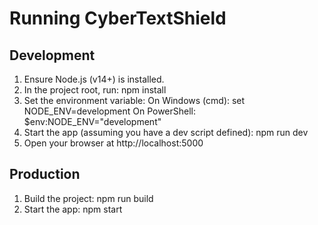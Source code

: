 # Running CyberTextShield

<!-- ...existing content... -->

## Development
1. Ensure Node.js (v14+) is installed.
2. In the project root, run:
   npm install
3. Set the environment variable:
   On Windows (cmd): set NODE_ENV=development
   On PowerShell: $env:NODE_ENV="development"
4. Start the app (assuming you have a dev script defined):
   npm run dev
5. Open your browser at http://localhost:5000

## Production
1. Build the project:
   npm run build
2. Start the app:
   npm start

<!-- ...existing content... -->
